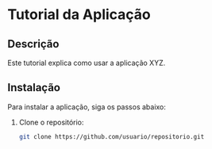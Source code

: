# Tutorial da Aplicação

## Descrição

Este tutorial explica como usar a aplicação XYZ.

## Instalação

Para instalar a aplicação, siga os passos abaixo:

1. Clone o repositório:
   ```bash
   git clone https://github.com/usuario/repositorio.git